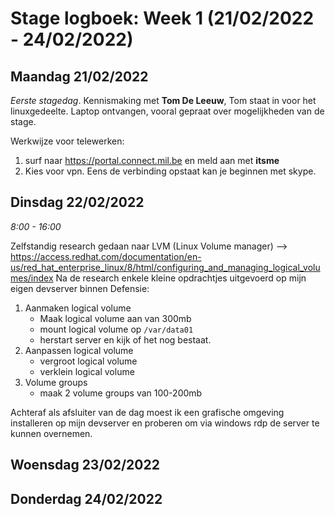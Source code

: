 # Stage logboek: Week 1 (21/02/2022 - 24/02/2022)

## Maandag 21/02/2022

_Eerste stagedag_. Kennismaking met __Tom De Leeuw__, Tom staat in voor het linuxgedeelte.
Laptop ontvangen, vooral gepraat over mogelijkheden van de stage.

Werkwijze voor telewerken:

1. surf naar <https://portal.connect.mil.be> en meld aan met __itsme__
2. Kies voor vpn. Eens de verbinding opstaat kan je beginnen met skype.

## Dinsdag 22/02/2022

_8:00 - 16:00_

Zelfstandig research gedaan naar LVM (Linux Volume manager) --> <https://access.redhat.com/documentation/en-us/red_hat_enterprise_linux/8/html/configuring_and_managing_logical_volumes/index>
Na de research enkele kleine opdrachtjes uitgevoerd op mijn eigen devserver binnen Defensie:
1. Aanmaken logical volume
    - Maak logical volume aan van 300mb
    - mount logical volume op `/var/data01`
    - herstart server en kijk of het nog bestaat.
2. Aanpassen logical volume
    - vergroot logical volume
    - verklein logical volume
3. Volume groups
    - maak 2 volume groups van 100-200mb

Achteraf als afsluiter van de dag moest ik een grafische omgeving installeren op mijn devserver en proberen om via windows rdp de server te kunnen overnemen.

## Woensdag 23/02/2022

## Donderdag 24/02/2022